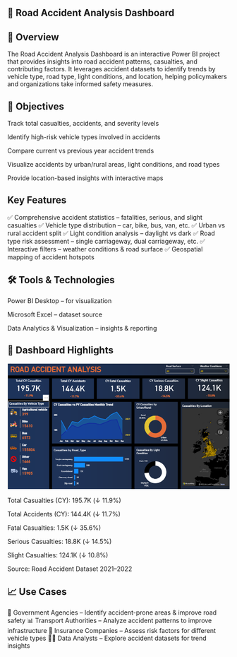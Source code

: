 ## 🚦 Road Accident Analysis Dashboard

## 📌 Overview

The Road Accident Analysis Dashboard is an interactive Power BI project that provides insights into road accident patterns, casualties, and contributing factors.
It leverages accident datasets to identify trends by vehicle type, road type, light conditions, and location, helping policymakers and organizations take informed safety measures.

## 🎯 Objectives

Track total casualties, accidents, and severity levels

Identify high-risk vehicle types involved in accidents

Compare current vs previous year accident trends

Visualize accidents by urban/rural areas, light conditions, and road types

Provide location-based insights with interactive maps

## Key Features
    
✅ Comprehensive accident statistics – fatalities, serious, and slight casualties
✅ Vehicle type distribution – car, bike, bus, van, etc.
✅ Urban vs rural accident split
✅ Light condition analysis – daylight vs dark
✅ Road type risk assessment – single carriageway, dual carriageway, etc.
✅ Interactive filters – weather conditions & road surface
✅ Geospatial mapping of accident hotspots

## 🛠️ Tools & Technologies

Power BI Desktop – for visualization

Microsoft Excel – dataset source

Data Analytics & Visualization – insights & reporting

## 📸 Dashboard Highlights

![Road Accident Analytics Dashboard](road_accident_dashboard.png)


Total Casualties (CY): 195.7K (↓ 11.9%)

Total Accidents (CY): 144.4K (↓ 11.7%)

Fatal Casualties: 1.5K (↓ 35.6%)

Serious Casualties: 18.8K (↓ 14.5%)

Slight Casualties: 124.1K (↓ 10.8%)

Source: Road Accident Dataset 2021–2022


## 📈 Use Cases

🚗 Government Agencies – Identify accident-prone areas & improve road safety
📊 Transport Authorities – Analyze accident patterns to improve infrastructure
🏢 Insurance Companies – Assess risk factors for different vehicle types
👨‍💻 Data Analysts – Explore accident datasets for trend insights
